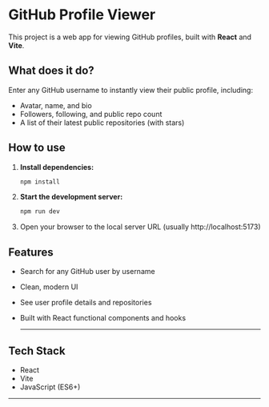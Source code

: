 # GitHub Profile Viewer

This project is a web app for viewing GitHub profiles, built with **React** and **Vite**.
## What does it do?
Enter any GitHub username to instantly view their public profile, including:
- Avatar, name, and bio
- Followers, following, and public repo count
- A list of their latest public repositories (with stars)
## How to use
1. **Install dependencies:**
   ```sh
   npm install
2. **Start the development server:**
   ```sh
   npm run dev
3. Open your browser to the local server URL (usually http://localhost:5173)
## Features
- Search for any GitHub user by username
- Clean, modern UI
- See user profile details and repositories
- Built with React functional components and hooks
  
  ---
## Tech Stack
- React
- Vite
- JavaScript (ES6+)
---

